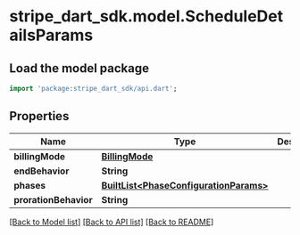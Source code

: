 # stripe_dart_sdk.model.ScheduleDetailsParams

## Load the model package
```dart
import 'package:stripe_dart_sdk/api.dart';
```

## Properties
Name | Type | Description | Notes
------------ | ------------- | ------------- | -------------
**billingMode** | [**BillingMode**](BillingMode.md) |  | [optional] 
**endBehavior** | **String** |  | [optional] 
**phases** | [**BuiltList&lt;PhaseConfigurationParams&gt;**](PhaseConfigurationParams.md) |  | [optional] 
**prorationBehavior** | **String** |  | [optional] 

[[Back to Model list]](../README.md#documentation-for-models) [[Back to API list]](../README.md#documentation-for-api-endpoints) [[Back to README]](../README.md)


